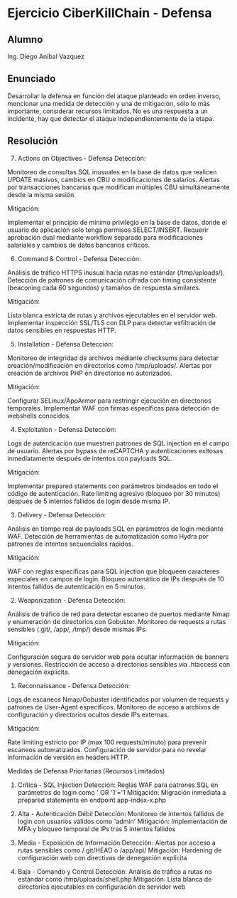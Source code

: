 # Ejercicio CiberKillChain - Defensa

## Alumno
Ing. Diego Anibal Vazquez
## Enunciado

Desarrollar la defensa en función del ataque planteado en orden inverso, mencionar una medida de detección y una de mitigación, sólo lo más importante, considerar recursos limitados. No es una respuesta a un incidente, hay que detectar el ataque independientemente de la etapa.


## Resolución
7. Actions on Objectives - Defensa
Detección:

Monitoreo de consultas SQL inusuales en la base de datos que realicen UPDATE masivos, cambios en CBU o modificaciones de salarios. Alertas por transacciones bancarias que modifican múltiples CBU simultáneamente desde la misma sesión.

Mitigación:

Implementar el principio de mínimo privilegio en la base de datos, donde el usuario de aplicación solo tenga permisos SELECT/INSERT. Requerir aprobación dual mediante workflow separado para modificaciones salariales y cambios de datos bancarios críticos.

6. Command & Control - Defensa
Detección:

Análisis de tráfico HTTPS inusual hacia rutas no estándar (/tmp/uploads/). Detección de patrones de comunicación cifrada con timing consistente (beaconing cada 60 segundos) y tamaños de respuesta similares.

Mitigación:

Lista blanca estricta de rutas y archivos ejecutables en el servidor web. Implementar inspección SSL/TLS con DLP para detectar exfiltración de datos sensibles en respuestas HTTP.

5. Installation - Defensa
Detección:

Monitoreo de integridad de archivos mediante checksums para detectar creación/modificación en directorios como /tmp/uploads/. Alertas por creación de archivos PHP en directorios no autorizados.

Mitigación:

Configurar SELinux/AppArmor para restringir ejecución en directorios temporales. Implementar WAF con firmas específicas para detección de webshells conocidos.

4. Exploitation - Defensa
Detección:

Logs de autenticación que muestren patrones de SQL injection en el campo de usuario. Alertas por bypass de reCAPTCHA y autenticaciones exitosas inmediatamente después de intentos con payloads SQL.

Mitigación:

Implementar prepared statements con parámetros bindeados en todo el código de autenticación. Rate limiting agresivo (bloqueo por 30 minutos) después de 5 intentos fallidos de login desde misma IP.

3. Delivery - Defensa
Detección:

Análisis en tiempo real de payloads SQL en parámetros de login mediante WAF. Detección de herramientas de automatización como Hydra por patrones de intentos secuenciales rápidos.

Mitigación:

WAF con reglas específicas para SQL injection que bloqueen caracteres especiales en campos de login. Bloqueo automático de IPs después de 10 intentos fallidos de autenticación en 5 minutos.

2. Weaponization - Defensa
Detección:

Análisis de tráfico de red para detectar escaneo de puertos mediante Nmap y enumeración de directorios con Gobuster. Monitoreo de requests a rutas sensibles (.git/, /app/, /tmp/) desde mismas IPs.

Mitigación:

Configuración segura de servidor web para ocultar información de banners y versiones. Restricción de acceso a directorios sensibles via .htaccess con denegación explícita.

1. Reconnaissance - Defensa
Detección:

Logs de escaneos Nmap/Gobuster identificados por volumen de requests y patrones de User-Agent específicos. Monitoreo de acceso a archivos de configuración y directorios ocultos desde IPs externas.

Mitigación:

Rate limiting estricto por IP (max 100 requests/minuto) para prevenir escaneos automatizados. Configuración de servidor para no revelar información de versión en headers HTTP.

Medidas de Defensa Prioritarias (Recursos Limitados)
1. Crítica - SQL Injection
Detección: Reglas WAF para patrones SQL en parámetros de login como ' OR '1'='1
Mitigación: Migración inmediata a prepared statements en endpoint app-index-x.php

2. Alta - Autenticación Débil
Detección: Monitoreo de intentos fallidos de login con usuarios válidos como 'admin'
Mitigación: Implementación de MFA y bloqueo temporal de IPs tras 5 intentos fallidos

3. Media - Exposición de Información
Detección: Alertas por acceso a rutas sensibles como /.git/HEAD o /app/api/
Mitigación: Hardening de configuración web con directivas de denegación explícita

4. Baja - Comando y Control
Detección: Análisis de tráfico a rutas no estándar como /tmp/uploads/shell.php
Mitigación: Lista blanca de directorios ejecutables en configuración de servidor web

